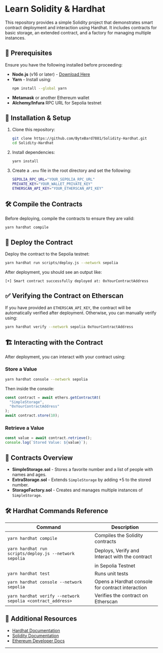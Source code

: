# Learn Solidity & Hardhat

This repository provides a simple Solidity project that demonstrates smart contract deployment and interaction using Hardhat. It includes contracts for basic storage, an extended contract, and a factory for managing multiple instances.

## 📌 Prerequisites

Ensure you have the following installed before proceeding:

- **Node.js** (v16 or later) - [Download Here](https://nodejs.org/)
- **Yarn** - Install using:
  ```sh
  npm install --global yarn
  ```
- **Metamask** or another Ethereum wallet
- **Alchemy/Infura** RPC URL for Sepolia testnet

## 🚀 Installation & Setup

1. Clone this repository:

   ```sh
   git clone https://github.com/ByteBard7881/Solidity-Hardhat.git
   cd Solidity-Hardhat
   ```

2. Install dependencies:

   ```sh
   yarn install
   ```

3. Create a `.env` file in the root directory and set the following:

   ```sh
   SEPOLIA_RPC_URL="YOUR_SEPOLIA_RPC_URL"
   PRIVATE_KEY="YOUR_WALLET_PRIVATE_KEY"
   ETHERSCAN_API_KEY="YOUR_ETHERSCAN_API_KEY"
   ```

## 🛠️ Compile the Contracts

Before deploying, compile the contracts to ensure they are valid:

```sh
yarn hardhat compile
```

## 🔗 Deploy the Contract

Deploy the contract to the Sepolia testnet:

```sh
yarn hardhat run scripts/deploy.js --network sepolia
```

After deployment, you should see an output like:

```
[+] Smart contract successfully deployed at: 0xYourContractAddress
```

## ✅ Verifying the Contract on Etherscan

If you have provided an `ETHERSCAN_API_KEY`, the contract will be automatically verified after deployment. Otherwise, you can manually verify using:

```sh
yarn hardhat verify --network sepolia 0xYourContractAddress
```

## 🏗 Interacting with the Contract

After deployment, you can interact with your contract using:

### Store a Value

```sh
yarn hardhat console --network sepolia
```

Then inside the console:

```js
const contract = await ethers.getContractAt(
  "SimpleStorage",
  "0xYourContractAddress"
);
await contract.store(10);
```

### Retrieve a Value

```js
const value = await contract.retrieve();
console.log(`Stored Value: ${value}`);
```

## 📜 Contracts Overview

- **SimpleStorage.sol** - Stores a favorite number and a list of people with names and ages.
- **ExtraStorage.sol** - Extends `SimpleStorage` by adding +5 to the stored number.
- **StorageFactory.sol** - Creates and manages multiple instances of `SimpleStorage`.

## 🛠️ Hardhat Commands Reference

| Command                                                    | Description                                      |
| ---------------------------------------------------------- | ------------------------------------------------ |
| `yarn hardhat compile`                                     | Compiles the Solidity contracts                  |
| `yarn hardhat run scripts/deploy.js --network sepolia`     | Deploys, Verify and Interact with the contract   |
|                                                            | in Sepolia Testnet                               |
| `yarn hardhat test`                                        | Runs unit tests                                  |
| `yarn hardhat console --network sepolia`                   | Opens a Hardhat console for contract interaction |
| `yarn hardhat verify --network sepolia <contract_address>` | Verifies the contract on Etherscan               |

## 🔗 Additional Resources

- [Hardhat Documentation](https://hardhat.org/docs/)
- [Solidity Documentation](https://docs.soliditylang.org/)
- [Ethereum Developer Docs](https://ethereum.org/en/developers/)

---
